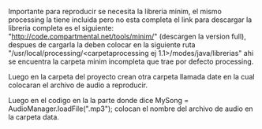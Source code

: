 Importante para reproducir se necesita la libreria minim, el mismo processing la tiene incluida pero no esta completa
el link para descargar la libreria completa es el siguiente: "http://code.compartmental.net/tools/minim/" (descargen la version full),
despues de cargarla la deben colocar en la siguiente ruta "/usr/local/processing/<carpetaprocessing ej 1.1>/modes/java/librerias"
ahi se encuentra la carpeta minim incompleta que trae por defecto processing.

Luego en la carpeta del proyecto crean otra carpeta llamada date en la cual colocaran el archivo de audio a reproducir.

Luego en el codigo en la la parte donde dice  MySong = AudioManager.loadFile("<nombrearchivo>.mp3");
colocan el nombre del archivo de audio en la carpeta data. 

